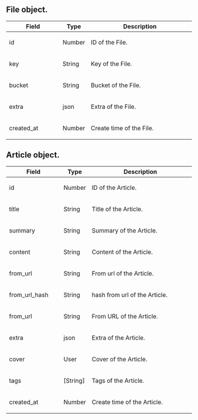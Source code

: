 ## File object.
<table>
  <thead>
    <tr>
      <th style="width: 30%">Field</th>
      <th style="width: 10%">Type</th>
      <th style="width: 60%">Description</th>
    </tr>
  </thead>
  <tbody>
    <tr>
      <td class="code">id</td>
      <td> Number </td>
      <td> <p>ID of the File.</p> </td>
    </tr>
    <tr>
      <td class="code">key</td>
      <td> String </td>
      <td> <p>Key of the File.</p> </td>
    </tr>
    <tr>
      <td class="code">bucket</td>
      <td> String </td>
      <td> <p>Bucket of the File.</p> </td>
    </tr>
    <tr>
      <td class="code">extra</td>
      <td> json </td>
      <td> <p>Extra of the File.</p> </td>
    </tr>
    <tr>
      <td class="code">created_at</td>
      <td> Number </td>
      <td> <p>Create time of the File.</p> </td>
    </tr>
  </tbody>
</table>

## Article object.

<table>
  <thead>
    <tr>
      <th style="width: 30%">Field</th>
      <th style="width: 10%">Type</th>
      <th style="width: 60%">Description</th>
    </tr>
  </thead>
  <tbody>
    <tr>
      <td class="code">id</td>
      <td> Number </td>
      <td> <p>ID of the Article.</p> </td>
    </tr>
    <tr>
      <td class="code">title</td>
      <td> String </td>
      <td> <p>Title of the Article.</p> </td>
    </tr>
    <tr>
      <td class="code">summary</td>
      <td> String </td>
      <td> <p>Summary of the Article.</p> </td>
    </tr>
    <tr>
      <td class="code">content</td>
      <td> String </td>
      <td> <p>Content of the Article.</p> </td>
    </tr>
    <tr>
      <td class="code">from_url</td>
      <td> String </td>
      <td> <p>From url of the Article.</p> </td>
    </tr>
    <tr>
      <td class="code">from_url_hash</td>
      <td> String </td>
      <td> <p>hash from url of the Article.</p> </td>
    </tr>
    <tr>
      <td class="code">from_url</td>
      <td> String </td>
      <td> <p>From URL of the Article.</p> </td>
    </tr>
    <tr>
      <td class="code">extra</td>
      <td> json </td>
      <td> <p>Extra of the Article.</p> </td>
    </tr>
    <tr>
      <td class="code">cover</td>
      <td> User </td>
      <td> <p>Cover of the Article.</p> </td>
    </tr>
    <tr>
      <td class="code">tags</td>
      <td> [String] </td>
      <td> <p>Tags of the Article.</p> </td>
    </tr>
    <tr>
      <td class="code">created_at</td>
      <td> Number </td>
      <td> <p>Create time of the Article.</p> </td>
    </tr>
  </tbody>
</table>
